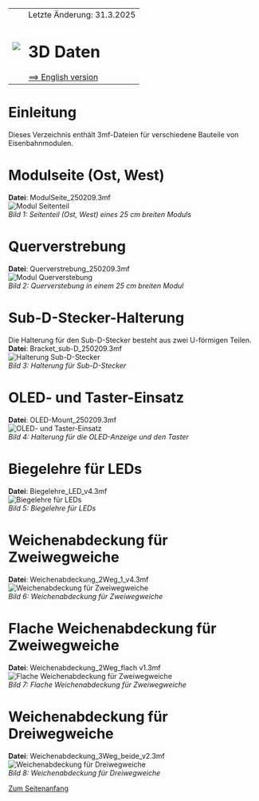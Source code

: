 <table><tr><td><img src="../../images/RCC5V_Logo_96.png"></img></td><td>
Letzte &Auml;nderung: 31.3.2025 <a name="up"></a><br>   
<h1>3D Daten</h1>
<a href="README.md">==> English version</a>&nbsp; &nbsp; &nbsp; 
</td></tr></table>   

# Einleitung
Dieses Verzeichnis enth&auml;lt 3mf-Dateien f&uuml;r verschiedene Bauteile von Eisenbahnmodulen.   

<a name="x10"></a>   

# Modulseite (Ost, West)
__Datei__: ModulSeite_250209.3mf   
![Modul Seitenteil](/images/3d/300_ModulSeite1.png "Modul Seitenteil")   
_Bild 1: Seitenteil (Ost, West) eines 25 cm breiten Moduls_   

<a name="x20"></a>   

# Querverstrebung
__Datei__: Querverstrebung_250209.3mf   
![Modul Querverstebung](/images/3d/300_Querverstrebung1.png "Modul Querverstebung")   
_Bild 2: Querverstebung in einem 25 cm breiten Modul_   

<a name="x30"></a>   

# Sub-D-Stecker-Halterung
Die Halterung f&uuml;r den Sub-D-Stecker besteht aus zwei U-f&ouml;rmigen Teilen.   
__Datei__: Bracket_sub-D_250209.3mf   
![Halterung Sub-D-Stecker](/images/3d/300_Halterung_sub-d.png "Halterung Sub-D-Stecker")   
_Bild 3: Halterung f&uuml;r Sub-D-Stecker_   

<a name="x40"></a>   

# OLED- und Taster-Einsatz
__Datei__: OLED-Mount_250209.3mf   
![OLED- und Taster-Einsatz](/images/3d/300_OLED-Mount.png "OLED- und Taster-Einsatz")   
_Bild 4: Halterung f&uuml;r die OLED-Anzeige und den Taster_   

<a name="x50"></a>   

# Biegelehre f&uuml;r LEDs
__Datei__: Biegelehre_LED_v4.3mf   
![Biegelehre f&uuml;r LEDs](/images/3d/300_Biegelehre_LED.png "Biegelehre f&uuml;r LEDs")   
_Bild 5: Biegelehre f&uuml;r LEDs_   

<a name="x60"></a>   

# Weichenabdeckung f&uuml;r Zweiwegweiche
__Datei__: Weichenabdeckung_2Weg_1_v4.3mf   
![Weichenabdeckung f&uuml;r Zweiwegweiche](/images/3d/300_Weichenabdeckung_2Weg_1.png "Weichenabdeckung f&uuml;r Zweiwegweiche")   
_Bild 6: Weichenabdeckung f&uuml;r Zweiwegweiche_   

<a name="x70"></a>   

# Flache Weichenabdeckung f&uuml;r Zweiwegweiche
__Datei__: Weichenabdeckung_2Weg_flach v1.3mf   
![Flache Weichenabdeckung f&uuml;r Zweiwegweiche](/images/3d/300_Weichenabdeckung_2Weg_flach.png "Flache Weichenabdeckung f&uuml;r Zweiwegweiche")   
_Bild 7: Flache Weichenabdeckung f&uuml;r Zweiwegweiche_   

<a name="x80"></a>   

# Weichenabdeckung f&uuml;r Dreiwegweiche
__Datei__: Weichenabdeckung_3Weg_beide_v2.3mf   
![Weichenabdeckung f&uuml;r Dreiwegweiche](/images/3d/300_Weichenabdeckung_3Weg_beide.png "Weichenabdeckung f&uuml;r Dreiwegweiche")   
_Bild 8: Weichenabdeckung f&uuml;r Dreiwegweiche_   

[Zum Seitenanfang](#up)
